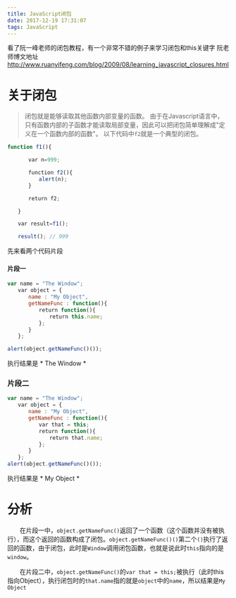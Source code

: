 ```yaml
---
title: JavaScript闭包
date: 2017-12-19 17:31:07
tags: JavaScript
---
```

看了阮一峰老师的闭包教程，有一个非常不错的例子来学习闭包和this关键字
阮老师博文地址<http://www.ruanyifeng.com/blog/2009/08/learning_javascript_closures.html>  

# 关于闭包 #
> 闭包就是能够读取其他函数内部变量的函数。
> 由于在Javascript语言中，只有函数内部的子函数才能读取局部变量，因此可以把闭包简单理解成"定义在一个函数内部的函数"。  以下代码中`f2`就是一个典型的闭包。
```JavaScript
function f1(){

　　　　var n=999;

　　　　function f2(){
　　　　　　alert(n);
　　　　}

　　　　return f2;

　　}

　　var result=f1();

　　result(); // 999
```
<!-- more -->
先来看两个代码片段
#### 片段一 ####
```JavaScript
var name = "The Window";
　　var object = {
　　　　name : "My Object",
　　　　getNameFunc : function(){
　　　　　　return function(){
　　　　　　　　return this.name;
　　　　　　};
　　　　}
　　};

alert(object.getNameFunc()());
```
执行结果是 * The Window *

### 片段二 ###
```JavaScript
var name = "The Window";
　　var object = {
　　　　name : "My Object",
　　　　getNameFunc : function(){
　　　　　　var that = this;
　　　　　　return function(){
　　　　　　　　return that.name;
　　　　　　};
　　　　}
　　};
alert(object.getNameFunc()());
```
执行结果是 * My Object *

# 分析 #
&emsp;&emsp;在片段一中，`object.getNameFunc()`返回了一个函数（这个函数并没有被执行），而这个返回的函数构成了闭包。`object.getNameFunc()()`第二个`()`执行了返回的函数，由于闭包，此时是`Window`调用闭包函数，也就是说此时`this`指向的是`window`。

&emsp;&emsp;在片段二中，`object.getNameFunc()`的`var that = this;`被执行（此时this指向Object），执行闭包时的`that.name`指的就是`object`中的`name`，所以结果是`My Object`
